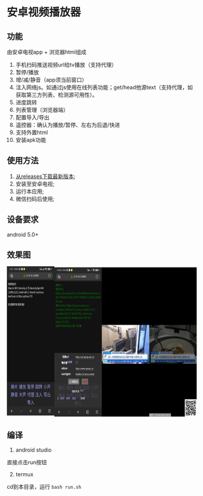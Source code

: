 # 安卓视频播放器   

## 功能

由安卓电视app + 浏览器html组成 
 
1. 手机扫码推送视频url给tv播放（支持代理）
2. 暂停/播放
3. 增/减/静音（app须当前窗口）
4. 注入网络js。如通过js使用在线列表功能；get/head他源text（支持代理，如获取第三方列表、检测源可用性）。
5. 进度跳转
6. 列表管理（浏览器端）
7. 配置导入/导出
8. 遥控器：确认为播放/暂停、左右为后退/快进
9. 支持外置html
10. 安装apk功能

## 使用方法   
1. [从releases下载最新版本](https://github.com/qidizi/android-tv-player/releases);    
2. 安装至安卓电视;
3. 运行本应用;  
4. 微信扫码后使用;  

## 设备要求
android 5.0+
  
## 效果图        

<img src="screenshot.jpg" alt="效果图" height="400" />  

## 编译

1. android studio

直接点击run按钮

2. termux

cd到本目录，运行 `bash run.sh` 
